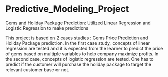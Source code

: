 # Predictive_Modeling_Project
Gems and Holiday Package Prediction: Utilized Linear Regression and Logistic Regression to make predictions

This project is based on 2 cases studies : Gems Price Prediction and Holiday Package prediction. In the first case study, concepts of linear regression are tested and it is expected from the learner to predict the price of gems based on multiple variables to help company maximize profits. In the second case, concepts of logistic regression are tested. One has to predict if the customer will purchase the holiday package to target the relevant customer base or not.
